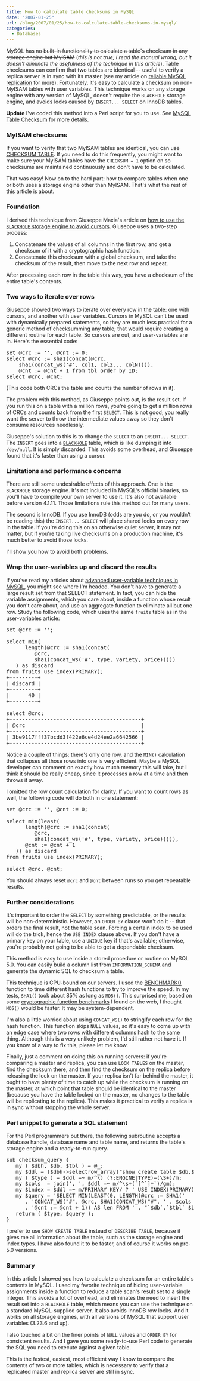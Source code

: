 ```yaml
---
title: How to calculate table checksums in MySQL
date: "2007-01-25"
url: /blog/2007/01/25/how-to-calculate-table-checksums-in-mysql/
categories:
  - Databases
---
```

MySQL has <del datetime="2007-05-04T20:28:30+00:00">no built-in functionality to calculate a table's checksum in any storage engine but MyISAM</del> (*this is not true; I read the manual wrong, but it doesn't eliminate the usefulness of the technique in this article*). Table checksums can confirm that two tables are identical -- useful to verify a replica server is in sync with its master (see my article on [reliable MySQL replication](/blog/2007/01/20/how-to-make-mysql-replication-reliable/) for more). Fortunately, it's easy to calculate a checksum on non-MyISAM tables with user variables. This technique works on any storage engine with any version of MySQL, doesn't require the `BLACKHOLE` storage engine, and avoids locks caused by `INSERT... SELECT` on InnoDB tables.

**Update** I've coded this method into a Perl script for you to use. See [MySQL Table Checksum](/blog/2007/02/26/introducing-mysql-table-checksum/) for more details.

### MyISAM checksums

If you want to verify that two MyISAM tables are identical, you can use [CHECKSUM TABLE](http://dev.mysql.com/doc/refman/5.0/en/checksum-table.html). If you need to do this frequently, you might want to make sure your MyISAM tables have the `CHECKSUM = 1` option on so checksums are maintained continuously and don't have to be calculated.

That was easy! Now on to the hard part: how to compare tables when one or both uses a storage engine other than MyISAM. That's what the rest of this article is about.

### Foundation

I derived this technique from Giuseppe Maxia's article on [how to use the `BLACKHOLE` storage engine to avoid cursors](http://datacharmer.blogspot.com/2006/03/seeking-alternatives-to-cursors.html). Giuseppe uses a two-step process:

1.  Concatenate the values of all columns in the first row, and get a checksum of it with a cryptographic hash function.
2.  Concatenate this checksum with a global checksum, and take the checksum of the result, then move to the next row and repeat.

After processing each row in the table this way, you have a checksum of the entire table's contents.

### Two ways to iterate over rows

Giuseppe showed two ways to iterate over every row in the table: one with cursors, and another with user variables. Cursors in MySQL can't be used with dynamically prepared statements, so they are much less practical for a generic method of checksumming any table; that would require creating a different routine for each table. So cursors are out, and user-variables are in. Here's the essential code:

<pre>set @crc := '', @cnt := 0;
select @crc := sha1(concat(@crc,
    sha1(concat_ws('#', col1, col2... colN)))),
    @cnt := @cnt + 1 from tbl order by ID;
select @crc, @cnt;</pre>

(This code both CRCs the table and counts the number of rows in it).

The problem with this method, as Giuseppe points out, is the result set. If you run this on a table with a million rows, you're going to get a million rows of CRCs and counts back from the first `SELECT`. This is not good; you really want the server to throw the intermediate values away so they don't consume resources needlessly.

Giuseppe's solution to this is to change the `SELECT` to an `INSERT... SELECT`. The `INSERT` goes into a [`BLACKHOLE`](http://dev.mysql.com/doc/refman/5.0/en/blackhole-storage-engine.html) table, which is like dumping it into `/dev/null`. It is simply discarded. This avoids some overhead, and Giuseppe found that it's faster than using a cursor.

### Limitations and performance concerns

There are still some undesirable effects of this approach. One is the `BLACKHOLE` storage engine. It's not included in MySQL's official binaries, so you'll have to compile your own server to use it. It's also not available before version 4.1.11. Those limitations rule this method out for many users.

The second is InnoDB. If you use InnoDB (odds are you do, or you wouldn't be reading this) the `INSERT... SELECT` will place shared locks on every row in the table. If you're doing this on an otherwise quiet server, it may not matter, but if you're taking live checksums on a production machine, it's much better to avoid those locks.

I'll show you how to avoid both problems.

### Wrap the user-variables up and discard the results

If you've read my articles about [advanced user-variable techniques in MySQL](/blog/2006/12/15/advanced-mysql-user-variable-techniques/), you might see where I'm headed. You don't have to generate a large result set from that SELECT statement. In fact, you can hide the variable assignments, which you care about, inside a function whose result you don't care about, and use an aggregate function to eliminate all but one row. Study the following code, which uses the same `fruits` table as in the user-variables article:

<pre>set @crc := '';

select min(
      length(@crc := sha1(concat(
         @crc,
         sha1(concat_ws('#', type, variety, price)))))
   ) as discard
from fruits use index(PRIMARY);
+---------+
| discard |
+---------+
|      40 |
+---------+

select @crc;
+------------------------------------------+
| @crc                                     |
+------------------------------------------+
| 3be9117fff37bcdd3f422e6ce4d24ee2a6642566 |
+------------------------------------------+</pre>

Notice a couple of things: there's only one row, and the `MIN()` calculation that collapses all those rows into one is very efficient. Maybe a MySQL developer can comment on exactly how much memory this will take, but I think it should be really cheap, since it processes a row at a time and then throws it away.

I omitted the row count calculation for clarity. If you want to count rows as well, the following code will do both in one statement:

<pre>set @crc := '', @cnt := 0;

select min(least(
      length(@crc := sha1(concat(
         @crc,
         sha1(concat_ws('#', type, variety, price))))),
      @cnt := @cnt + 1
   )) as discard
from fruits use index(PRIMARY);

select @crc, @cnt;</pre>

You should always reset `@crc` and `@cnt` between runs so you get repeatable results.

### Further considerations

It's important to order the `SELECT` by something predictable, or the results will be non-deterministic. However, an `ORDER BY` clause won't do it -- that orders the final result, not the table scan. Forcing a certain index to be used will do the trick, hence the `USE INDEX` clause above. If you don't have a primary key on your table, use a `UNIQUE` key if that's available; otherwise, you're probably not going to be able to get a dependable checksum.

This method is easy to use inside a stored procedure or routine on MySQL 5.0. You can easily build a column list from `INFORMATION_SCHEMA` and generate the dynamic SQL to checksum a table.

This technique is CPU-bound on our servers. I used the [BENCHMARK()](http://dev.mysql.com/doc/refman/5.0/en/information-functions.html) function to time different hash functions to try to improve the speed. In my tests, `SHA1()` took about 85% as long as `MD5()`. This surprised me; based on some [cryptographic function benchmarks](http://www.cryptopp.com/benchmarks.html) I found on the web, I thought `MD5()` would be faster. It may be system-dependent.

I'm also a little worried about using `CONCAT_WS()` to stringify each row for the hash function. This function skips `NULL` values, so it's easy to come up with an edge case where two rows with different columns hash to the same thing. Although this is a very unlikely problem, I'd still rather not have it. If you know of a way to fix this, please let me know.

Finally, just a comment on doing this on running servers: if you're comparing a master and replica, you can use `LOCK TABLES` on the master, find the checksum there, and then find the checksum on the replica before releasing the lock on the master. If your replica isn't far behind the master, it ought to have plenty of time to catch up while the checksum is running on the master, at which point that table should be identical to the master (because you have the table locked on the master, no changes to the table will be replicating to the replica). This makes it practical to verify a replica is in sync without stopping the whole server.

### Perl snippet to generate a SQL statement

For the Perl programmers out there, the following subroutine accepts a database handle, database name and table name, and returns the table's storage engine and a ready-to-run query.

<pre>sub checksum_query {
   my ( $dbh, $db, $tbl ) = @_;
   my $ddl = ($dbh->selectrow_array("show create table $db.$tbl"))[1];
   my ( $type ) = $ddl =~ m/^\) (?:ENGINE|TYPE)=(\S+)/m;
   my $cols  = join(', ', $ddl =~ m/^\s+(`[^`]+`)/gm);
   my $index = $ddl =~ m/PRIMARY KEY/ ? ' USE INDEX(PRIMARY)' : '';
   my $query = 'SELECT MIN(LEAST(0, LENGTH(@crc := SHA1('
      . 'CONCAT_WS("#", @crc, SHA1(CONCAT_WS("#", ' . $cols . '))))),'
      . '@cnt := @cnt + 1)) AS len FROM ' . "`$db`.`$tbl` $index";
   return ( $type, $query );
}</pre>

I prefer to use `SHOW CREATE TABLE` instead of `DESCRIBE TABLE`, because it gives me all information about the table, such as the storage engine and index types. I have also found it to be faster, and of course it works on pre-5.0 versions.

### Summary

In this article I showed you how to calculate a checksum for an entire table's contents in MySQL. I used my favorite technique of hiding user-variable assignments inside a function to reduce a table scan's result set to a single integer. This avoids a lot of overhead, and eliminates the need to insert the result set into a `BLACKHOLE` table, which means you can use the technique on a standard MySQL-supplied server. It also avoids InnoDB row locks. And it works on all storage engines, with all versions of MySQL that support user variables (3.23.6 and up).

I also touched a bit on the finer points of `NULL` values and `ORDER BY` for consistent results. And I gave you some ready-to-use Perl code to generate the SQL you need to execute against a given table.

This is the fastest, easiest, most efficient way I know to compare the contents of two or more tables, which is necessary to verify that a replicated master and replica server are still in sync.


